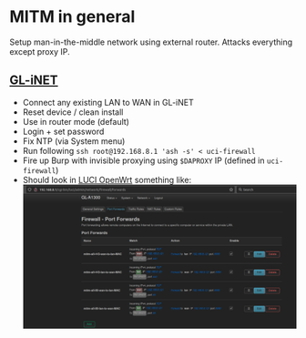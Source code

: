 # MITM in general
Setup man-in-the-middle network using external router. Attacks everything except proxy IP.

## [GL-iNET](https://www.gl-inet.com/products/gl-a1300/)
* Connect any existing LAN to WAN in GL-iNET
* Reset device / clean install
* Use in router mode (default)
* Login + set password
* Fix NTP (via System menu)
* Run following `ssh root@192.168.8.1 'ash -s' < uci-firewall`
* Fire up Burp with invisible proxying using `$DAPROXY` IP (defined in `uci-firewall`)
* Should look in [LUCI OpenWrt](http://192.168.8.1/cgi-bin/luci) something like:
![port forward rules](firewall.png)

